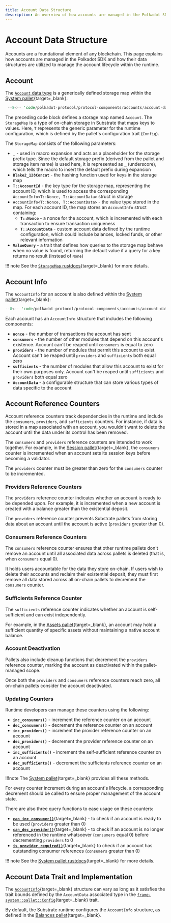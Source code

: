 ```yaml
---
title: Account Data Structure
description: An overview of how accounts are managed in the Polkadot SDK, focusing on their data structure and lifecycle management within the runtime.
---
```


# Account Data Structure

Accounts are a foundational element of any blockchain. This page explains how accounts are managed in the Polkadot SDK and how their data structures are utilized to manage the account lifecycle within the runtime.

## Account

The [`Account` data type](https://paritytech.github.io/polkadot-sdk/master/frame_system/pallet/type.Account.html) is a generically defined storage map within the [System pallet](https://paritytech.github.io/polkadot-sdk/master/src/frame_system/lib.rs.html){target=\_blank}:

```rs
 --8<-- 'code/polkadot-protocol/protocol-components/accounts/account-data-structure/account-data-structure-1.rs'
```

The preceding code block defines a storage map named `Account`. The `StorageMap` is a type of on-chain storage in Substrate that maps keys to values. Here, `T` represents the generic parameter for the runtime configuration, which is defined by the pallet's configuration trait (`Config`).

The `StorageMap` consists of the following parameters:

- **`_`** - used in macro expansion and acts as a placeholder for the storage prefix type. Since the default storage prefix (derived from the pallet and storage item name) is used here, it is represented as `_` (underscore), which tells the macro to insert the default prefix during expansion
- **`Blake2_128Concat`** - the hashing function used for keys in the storage map
- **`T::AccountId`** - the key type for the storage map, representing the account ID, which is used to access the corresponding `AccountInfo<T::Nonce, T::AccountData>` struct in storage
- `AccountInfo<T::Nonce, T::AccountData>` - the value type stored in the map. For each account ID, the map stores an `AccountInfo` struct containing:
    - **`T::Nonce`** - a nonce for the account, which is incremented with each transaction to ensure transaction uniqueness
    - **`T::AccountData`** - custom account data defined by the runtime configuration, which could include balances, locked funds, or other relevant information
- **`ValueQuery`** - a trait that defines how queries to the storage map behave when no value is found, returning the default value if a query for a key returns no result (instead of `None`)

!!! note
    See the [`StorageMap` rustdocs](https://paritytech.github.io/polkadot-sdk/master/frame_support/storage/types/struct.StorageMap.html){target=\_blank} for more details.

## Account Info

The `AccountInfo` for an account is also defined within the [System pallet](https://paritytech.github.io/polkadot-sdk/master/src/frame_system/lib.rs.html){target=\_blank}:

```rs
--8<-- 'code/polkadot-protocol/protocol-components/accounts/account-data-structure/account-data-structure-2.rs'
```

Each account has an `AccountInfo` structure that includes the following components:

- **`nonce`** - the number of transactions the account has sent
- **`consumers`** - the number of other modules that depend on this account's existence. Account can't be reaped until `consumers` is equal to zero
- **`providers`** - the number of modules that permit this account to exist. Account can't be reaped until `providers` and `sufficients` both equal zero
- **`sufficients`** - the number of modules that allow this account to exist for their own purposes only. Account can't be reaped until `sufficients` and `providers` both equal zero
- **`AccountData`** - a configurable structure that can store various types of data specific to the account

## Account Reference Counters

Account reference counters track dependencies in the runtime and include the `consumers`, `providers`, and `sufficients` counters. For instance, if data is stored in a map associated with an account, you wouldn't want to delete the account until the data under its control has been removed.

The `consumers` and `providers` reference counters are intended to work together. For example, in the [Session pallet](https://docs.rs/pallet-session/latest/pallet_session/){target=\_blank}, the `consumers` counter is incremented when an account sets its session keys before becoming a validator.

The `providers` counter must be greater than zero for the `consumers` counter to be incremented.

### Providers Reference Counters

The `providers` reference counter indicates whether an account is ready to be depended upon. For example, it is incremented when a new account is created with a balance greater than the existential deposit.

The `providers` reference counter prevents Substrate pallets from storing data about an account until the account is active (`providers` greater than 0).

### Consumers Reference Counters

The `consumers` reference counter ensures that other runtime pallets don't remove an account until all associated data across pallets is deleted (that is, when `consumers` equal 0).

It holds users accountable for the data they store on-chain. If users wish to delete their accounts and reclaim their existential deposit, they must first remove all data stored across all on-chain pallets to decrement the `consumers` counter.

### Sufficients Reference Counter

The `sufficients` reference counter indicates whether an account is self-sufficient and can exist independently.

For example, in the [Assets pallet](https://paritytech.github.io/polkadot-sdk/master/pallet_assets/index.html){target=\_blank}, an account may hold a sufficient quantity of specific assets without maintaining a native account balance.

### Account Deactivation

Pallets also include cleanup functions that decrement the `providers` reference counter, marking the account as deactivated within the pallet-managed scope.

Once both the `providers` and `consumers` reference counters reach zero, all on-chain pallets consider the account deactivated.

### Updating Counters

Runtime developers can manage these counters using the following:

- **`inc_consumers()`** - increment the reference counter on an account
- **`dec_consumers()`** - decrement the reference counter on an account
- **`inc_providers()`** - increment the provider reference counter on an account
- **`dec_providers()`** - decrement the provider reference counter on an account
- **`inc_sufficients()`** - increment the self-sufficient reference counter on an account
- **`dec_sufficients()`** - decrement the sufficients reference counter on an account

!!!note
    The [System pallet](https://paritytech.github.io/polkadot-sdk/master/frame_system/pallet/struct.Pallet.html#method){target=\_blank} provides all these methods.

For every counter increment during an account's lifecycle, a corresponding decrement should be called to ensure proper management of the account state.

There are also three query functions to ease usage on these counters:

- [**`can_inc_consumer()`**](https://paritytech.github.io/polkadot-sdk/master/frame_system/pallet/struct.Pallet.html#method.can_inc_consumer){target=\_blank} - to check if an account is ready to be used (`providers` greater than 0)
- [**`can_dec_provider()`**](https://paritytech.github.io/polkadot-sdk/master/frame_system/pallet/struct.Pallet.html#method.can_dec_provider){target=\_blank} - to check if an account is no longer referenced in the runtime whatsoever (`consumers` equal 0) before decrementing `providers` to 0
- [**`is_provider_required()`**](https://paritytech.github.io/polkadot-sdk/master/frame_system/pallet/struct.Pallet.html#method.is_provider_required){target=\_blank} to check if an account has outstanding consumer references (`consumers` greater than 0)

!!! note
    See the [System pallet rustdocs](https://paritytech.github.io/polkadot-sdk/master/frame_system/pallet/struct.Pallet.html){target=\_blank} for more details.

## Account Data Trait and Implementation

The [`AccountInfo`](https://paritytech.github.io/polkadot-sdk/master/frame_system/struct.AccountInfo.html){target=\_blank} structure can vary as long as it satisfies the trait bounds defined by the `AccountData` associated type in the [`frame-system::pallet::Config`](https://paritytech.github.io/polkadot-sdk/master/frame_system/pallet/trait.Config.html){target=\_blank} trait.

By default, the Substrate runtime configures the `AccountInfo` structure, as defined in the [Balances pallet](https://paritytech.github.io/polkadot-sdk/master/pallet_balances/struct.AccountData.html){target=\_blank}.
